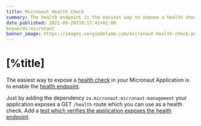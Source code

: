 ```yaml
---
title: Micronaut Health Check
summary: The health endpoint is the easiest way to expose a health check in your Micronaut application.
date_published: 2021-09-28T10:17:41+01:00
keywords:micronaut
banner_image: https://images.sergiodelamo.com/micronaut-health-check.png
---
```


# [%title]

The easiest way to expose a [health check](https://aws.amazon.com/builders-library/implementing-health-checks/) in your Micronaut Application is to enable the [health endpoint](https://docs.micronaut.io/latest/guide/#healthEndpoint).

Just by adding the dependency `io.micronaut:micronaut-management` your application exposes a GET `/health` route which you can use as a health check. 
Add a [test which verifies the application exposes the health endpoint](https://sergiodelamo.com/blog/micronaut-test-health-endpoint.html).
